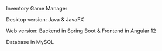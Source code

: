 Inventory Game Manager

Desktop version: Java & JavaFX

Web version: Backend in Spring Boot & Frontend in Angular 12

Database in MySQL

